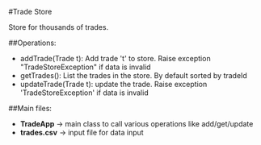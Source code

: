 #Trade Store

Store for thousands of trades.

##Operations:

- addTrade(Trade t): Add trade 't' to store. Raise exception "TradeStoreException" if data is invalid
- getTrades(): List the trades in the store. By default sorted by tradeId
- updateTrade(Trade t): update the trade. Raise exception 'TradeStoreException' if data is invalid


##Main files:
- **TradeApp** -> main class to call various operations like add/get/update
- **trades.csv** -> input file for data input

